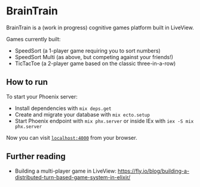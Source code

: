 # BrainTrain

BrainTrain is a (work in progress) cognitive games platform built in LiveView.

Games currently built:

- SpeedSort (a 1-player game requiring you to sort numbers)
- SpeedSort Multi (as above, but competing against your friends!)
- TicTacToe (a 2-player game based on the classic three-in-a-row)

## How to run

To start your Phoenix server:

- Install dependencies with `mix deps.get`
- Create and migrate your database with `mix ecto.setup`
- Start Phoenix endpoint with `mix phx.server` or inside IEx with `iex -S mix phx.server`

Now you can visit [`localhost:4000`](http://localhost:4000) from your browser.

## Further reading

- Building a multi-player game in LiveView: https://fly.io/blog/building-a-distributed-turn-based-game-system-in-elixir/
